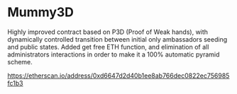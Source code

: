 # Mummy3D
Highly improved contract based on P3D (Proof of Weak hands), with dynamically controlled transition between initial only ambassadors seeding and public states. Added get free ETH function, and elimination of all administrators interactions in order to make it a 100% automatic pyramid scheme.

https://etherscan.io/address/0xd6647d2d40b1ee8ab766dec0822ec756985fc1b3
